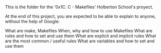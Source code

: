 This is the folder for the '0x1C. C - Makefiles' Holberton School's proyect.

At the end of this project, you are expected to be able to explain to anyone, without the help of Google:

What are make, Makefiles
When, why and how to use Makefiles
What are rules and how to set and use them
What are explicit and implicit rules
What are the most common / useful rules
What are variables and how to set and use them
